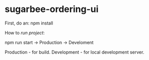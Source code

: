 # sugarbee-ordering-ui

First, do an:
npm install 

How to *run project*:

npm run start
-> Production
-> Develoment

Production - for build.
Development - for local development server.

